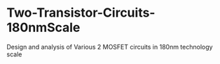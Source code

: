# Two-Transistor-Circuits-180nmScale
Design and analysis of Various 2 MOSFET circuits in 180nm technology scale
